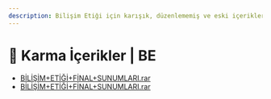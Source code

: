 ```yaml
---
description: Bilişim Etiği için karışık, düzenlememiş ve eski içerikleri barındıran notlar
---
```


# 🎲 Karma İçerikler | BE

* [BİLİŞİM+ETİĞİ+FİNAL+SUNUMLARI.rar](B%C4%B0L%C4%B0%C5%9E%C4%B0M+ET%C4%B0%C4%9E%C4%B0+F%C4%B0NAL+SUNUMLARI.rar)
* [BİLİŞİM+ETİĞİ+FİNAL+SUNUMLARI.rar](B%C4%B0L%C4%B0%C5%9E%C4%B0M+ET%C4%B0%C4%9E%C4%B0+F%C4%B0NAL+SUNUMLARI.rar)
